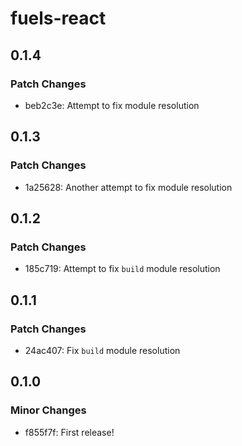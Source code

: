 # fuels-react

## 0.1.4

### Patch Changes

- beb2c3e: Attempt to fix module resolution

## 0.1.3

### Patch Changes

- 1a25628: Another attempt to fix module resolution

## 0.1.2

### Patch Changes

- 185c719: Attempt to fix `build` module resolution

## 0.1.1

### Patch Changes

- 24ac407: Fix `build` module resolution

## 0.1.0

### Minor Changes

- f855f7f: First release!
